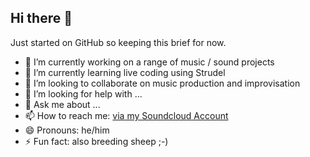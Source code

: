 ## Hi there 👋

Just started on GitHub so keeping this brief for now.

- 🔭 I’m currently working on a range of music / sound projects
- 🌱 I’m currently learning live coding using Strudel
- 👯 I’m looking to collaborate on music production and improvisation
- 🤔 I’m looking for help with ...
- 💬 Ask me about ...
- 📫 How to reach me: [via my Soundcloud Account](https//:soundcloud.com/taylornuttall)
- 😄 Pronouns: he/him
- ⚡ Fun fact: also breeding sheep ;-)
  
